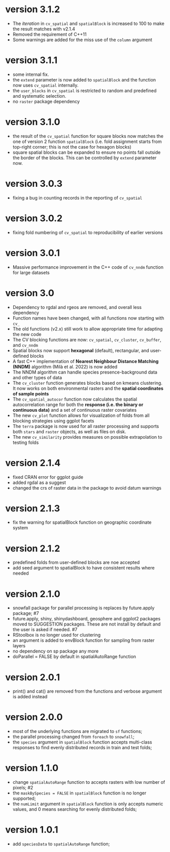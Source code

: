 # version 3.1.2
* The *iteration* in `cv_spatial` and `spatialBlock` is increased to 100 to make the result matches with v2.1.4
* Removed the requirement of C++11
* Some warnings are added for the miss use of the `column` argument

# version 3.1.1
* some internal fix.
* the `extend` parameter is now added to `spatialBlock` and the function now uses `cv_spatial` internally.
* the `user_blocks` in `cv_spatial` is restricted to random and predefined and systematic selection.
* no `raster` package dependency

# version 3.1.0
* the result of the `cv_spatial` function for square blocks now matches the one of version 2 function `spatialBlock` (i.e. fold assignment starts from top-right corner; this is not the case for hexagon blocks)
* square spatial blocks can be expanded to ensure no points fall outside the border of the blocks. This can be controlled by `extend` parameter now.

# version 3.0.3
* fixing a bug in counting records in the reporting of `cv_spatial`

# version 3.0.2
* fixing fold numbering of `cv_spatial` to reproducibility of earlier versions

# version 3.0.1
* Massive performance improvement in the C++ code of `cv_nndm` function for large datasets

# version 3.0
* Dependency to rgdal and rgeos are removed, and overall less dependency
* Function names have been changed, with all functions now starting with `cv_`
* The old functions (v2.x) still work to allow appropriate time for adapting the new code
* The CV blocking functions are now: `cv_spatial`, `cv_cluster`, `cv_buffer`, and `cv_nndm`
* Spatial blocks now support **hexagonal** (default), rectangular, and user-defined blocks
* A fast C++ implementation of **Nearest Neighbour Distance Matching (NNDM)** algorithm (Milà et al. 2022) is now added
* The NNDM algorithm can handle species presence-background data and other types of data
* The `cv_cluster` function generates blocks based on kmeans clustering. It now works on both environmental rasters and the **spatial coordinates of sample points**
* The `cv_spatial_autocor` function now calculates the spatial autocorrelation range for both the **response (i.e. the binary or continuous data)** and a set of continuous raster covariates
* The new `cv_plot` function allows for visualization of folds from all blocking strategies using ggplot facets
* The `terra` package is now used for all raster processing and supports both `stars` and `raster` objects, as well as files on disk.
* The new `cv_similarity` provides measures on possible extrapolation to testing folds

# version 2.1.4
* fixed CRAN error for ggplot guide 
* added rgdal as a suggest
* changed the crs of raster data in the package to avoid datum warnings

# version 2.1.3
* fix the warning for spatialBlock function on geographic coordinate system

# version 2.1.2
* predefined folds from user-defined blocks are noe accepted
* add seed argument to spatialBlock to have consistent results where needed

# version 2.1.0
* snowfall package for parallel processing is replaces by future.apply package; #7
* future.apply, shiny, shinydashboard, geosphere and ggplot2 packages moved to SUGGESTION packages. These are not install by default and the user is asked if needed. #7
* RStoolbox is no longer used for clustering
* an argument is added to envBlock function for sampling from raster layers
* no dependency on sp package any more
* doParallel = FALSE by default in spatialAutoRange function

# version 2.0.1
* print() and cat() are removed from the functions and verbose argument is added instead

# version 2.0.0
* most of the underlying functions are migrated to `sf` functions;
* the parallel processing changed from `foreach` to `snowfall`;
* the `species` argument in `spatialBlock` function accepts multi-class responses to find evenly distributed records in train and test folds;

# version 1.1.0
* change `spatialAutoRange` function to accepts rasters with low number of pixels; #2
* the `maskBySpecies = FALSE` in `spatialBlock` function is no longer supported;
* the `numLimit` argument in `spatialBlock` function is only accepts numeric values, and 0 means searching for evenly distributed folds;

# version 1.0.1
* add `speciesData` to `spatialAutoRange` function;
